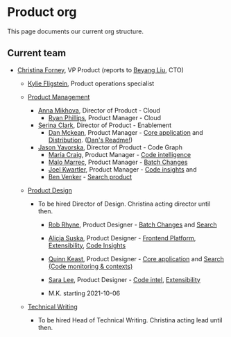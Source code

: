 # Product org

This page documents our current org structure.

## Current team

- [Christina Forney](../company/team/index.md#christina-forney-she-her), VP Product (reports to [Beyang Liu](index.md#beyang-liu), CTO)

  - [Kylie Fligstein](../company/team/index.md#kylie-fligstein-she-her), Product operations specialist
  - [Product Management](roles/index.md#product-manager)
    - [Anna Mikhova](../company/team/index.md#anna-tzvetana-mikhova-she-her), Director of Product - Cloud
      - [Ryan Phillips](../company/team/index.md#ryan-phillips-he-him), Product Manager - Cloud
    - [Serina Clark](../company/team/index.md#serina-clark-her-she-hers), Director of Product - Enablement
      - [Dan Mckean](../company/team/index.md#dan-mckean-he-him), Product Manager - [Core application](../engineering/core-application/index.md) and [Distribution](../engineering/distribution/index.md). ([Dan's Readme!](./readmes/dan-mckean-readme.md))
    - [Jason Yavorska](../company/team/index.md#jason-yavorska-he-him), Director of Product - Code Graph
      - [María Craig](../company/team/index.md#maría-craig-she-her), Product Manager - [Code intelligence](../engineering/code-graph/code-intelligence/index.md)
      - [Malo Marrec](../company/team/index.md#malo-marrec-he-him), Product Manager - [Batch Changes](../engineering/code-graph/batch-changes/index.md)
      - [Joel Kwartler](../company/team/index.md#joel-kwartler-he-him), Product Manager - [Code insights](../engineering/code-graph/code-insights/index.md) and
      - [Ben Venker](../company/team/index.md#coming-soon) - [Search product](../engineering/code-graph/search/product.md)
  - [Product Design](roles/index.md#product-designer)

    - To be hired Director of Design. Christina acting director until then.

      - [Rob Rhyne](../company/team/index.md#rob-rhyne), Product Designer - [Batch Changes](../engineering/code-graph/batch-changes/index.md) and [Search](../engineering/code-graph/search/index.md)
      - [Alicja Suska](../company/team/index.md#alicja-suska-she-her), Product Designer - [Frontend Platform](../engineering/enablement/frontend-platform/index.md), [Extensibility](../engineering/cloud/extensibility/index.md), [Code Insights](../engineering/code-graph/code-insights/index.md)
      - [Quinn Keast](../company/team/index.md#quinn-keast-he-him), Product Designer - [Core application](../engineering/core-application/index.md) and [Search (Code monitoring & contexts)](../engineering/code-graph/search/index.md)
      - [Sara Lee](../company/team/index.md#sara-lee-she-her), Product Designer - [Code intel](../engineering/code-graph/code-intelligence/index.md), [Extensibility](../engineering/cloud/extensibility/index.md)

      - M.K. starting 2021-10-06

  - [Technical Writing](roles/index.md#technical-writer)
    - To be hired Head of Technical Writing. Christina acting lead until then.
